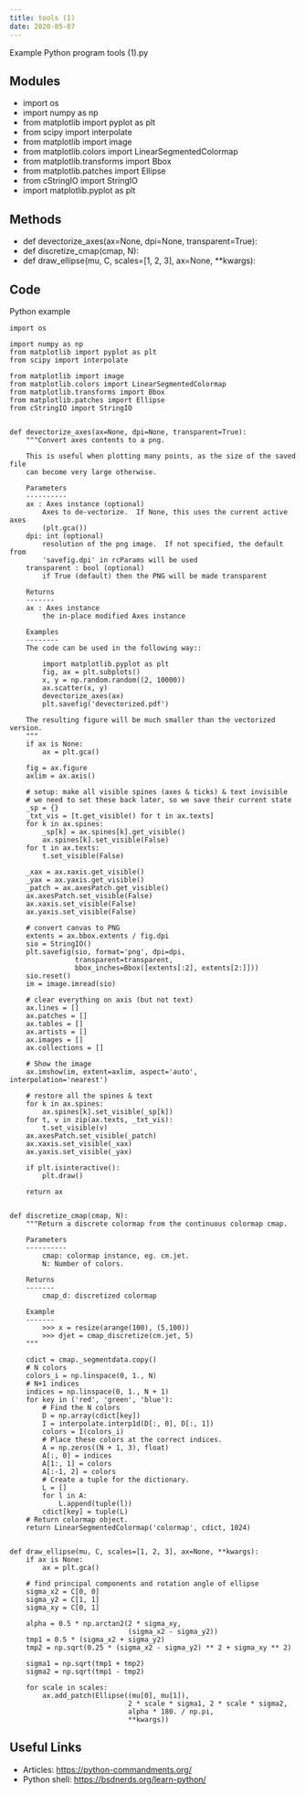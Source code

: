 ```yaml
---
title: tools (1)
date: 2020-05-07
---
```

Example Python program tools (1).py

## Modules

* import os
* import numpy as np
* from matplotlib import pyplot as plt
* from scipy import interpolate
* from matplotlib import image
* from matplotlib.colors import LinearSegmentedColormap
* from matplotlib.transforms import Bbox
* from matplotlib.patches import Ellipse
* from cStringIO import StringIO
* import matplotlib.pyplot as plt

## Methods

* def devectorize_axes(ax=None, dpi=None, transparent=True):
* def discretize_cmap(cmap, N):
* def draw_ellipse(mu, C, scales=[1, 2, 3], ax=None, **kwargs):

## Code

Python example

    import os
    
    import numpy as np
    from matplotlib import pyplot as plt
    from scipy import interpolate
    
    from matplotlib import image
    from matplotlib.colors import LinearSegmentedColormap
    from matplotlib.transforms import Bbox
    from matplotlib.patches import Ellipse
    from cStringIO import StringIO
    
    
    def devectorize_axes(ax=None, dpi=None, transparent=True):
        """Convert axes contents to a png.
    
        This is useful when plotting many points, as the size of the saved file
        can become very large otherwise.
    
        Parameters
        ----------
        ax : Axes instance (optional)
            Axes to de-vectorize.  If None, this uses the current active axes
            (plt.gca())
        dpi: int (optional)
            resolution of the png image.  If not specified, the default from
            'savefig.dpi' in rcParams will be used
        transparent : bool (optional)
            if True (default) then the PNG will be made transparent
    
        Returns
        -------
        ax : Axes instance
            the in-place modified Axes instance
    
        Examples
        --------
        The code can be used in the following way::
    
            import matplotlib.pyplot as plt
            fig, ax = plt.subplots()
            x, y = np.random.random((2, 10000))
            ax.scatter(x, y)
            devectorize_axes(ax)
            plt.savefig('devectorized.pdf')
    
        The resulting figure will be much smaller than the vectorized version.
        """
        if ax is None:
            ax = plt.gca()
    
        fig = ax.figure
        axlim = ax.axis()
    
        # setup: make all visible spines (axes & ticks) & text invisible
        # we need to set these back later, so we save their current state
        _sp = {}
        _txt_vis = [t.get_visible() for t in ax.texts]
        for k in ax.spines:
            _sp[k] = ax.spines[k].get_visible()
            ax.spines[k].set_visible(False)
        for t in ax.texts:
            t.set_visible(False)
    
        _xax = ax.xaxis.get_visible()
        _yax = ax.yaxis.get_visible()
        _patch = ax.axesPatch.get_visible()
        ax.axesPatch.set_visible(False)
        ax.xaxis.set_visible(False)
        ax.yaxis.set_visible(False)
    
        # convert canvas to PNG
        extents = ax.bbox.extents / fig.dpi
        sio = StringIO()
        plt.savefig(sio, format='png', dpi=dpi,
                    transparent=transparent,
                    bbox_inches=Bbox([extents[:2], extents[2:]]))
        sio.reset()
        im = image.imread(sio)
    
        # clear everything on axis (but not text)
        ax.lines = []
        ax.patches = []
        ax.tables = []
        ax.artists = []
        ax.images = []
        ax.collections = []
    
        # Show the image
        ax.imshow(im, extent=axlim, aspect='auto', interpolation='nearest')
    
        # restore all the spines & text
        for k in ax.spines:
            ax.spines[k].set_visible(_sp[k])
        for t, v in zip(ax.texts, _txt_vis):
            t.set_visible(v)
        ax.axesPatch.set_visible(_patch)
        ax.xaxis.set_visible(_xax)
        ax.yaxis.set_visible(_yax)
    
        if plt.isinteractive():
            plt.draw()
    
        return ax
    
    
    def discretize_cmap(cmap, N):
        """Return a discrete colormap from the continuous colormap cmap.
    
        Parameters
        ----------
            cmap: colormap instance, eg. cm.jet.
            N: Number of colors.
    
        Returns
        -------
            cmap_d: discretized colormap
    
        Example
        -------
            >>> x = resize(arange(100), (5,100))
            >>> djet = cmap_discretize(cm.jet, 5)
        """
    
        cdict = cmap._segmentdata.copy()
        # N colors
        colors_i = np.linspace(0, 1., N)
        # N+1 indices
        indices = np.linspace(0, 1., N + 1)
        for key in ('red', 'green', 'blue'):
            # Find the N colors
            D = np.array(cdict[key])
            I = interpolate.interp1d(D[:, 0], D[:, 1])
            colors = I(colors_i)
            # Place these colors at the correct indices.
            A = np.zeros((N + 1, 3), float)
            A[:, 0] = indices
            A[1:, 1] = colors
            A[:-1, 2] = colors
            # Create a tuple for the dictionary.
            L = []
            for l in A:
                L.append(tuple(l))
            cdict[key] = tuple(L)
        # Return colormap object.
        return LinearSegmentedColormap('colormap', cdict, 1024)
    
    
    def draw_ellipse(mu, C, scales=[1, 2, 3], ax=None, **kwargs):
        if ax is None:
            ax = plt.gca()
    
        # find principal components and rotation angle of ellipse
        sigma_x2 = C[0, 0]
        sigma_y2 = C[1, 1]
        sigma_xy = C[0, 1]
    
        alpha = 0.5 * np.arctan2(2 * sigma_xy,
                                 (sigma_x2 - sigma_y2))
        tmp1 = 0.5 * (sigma_x2 + sigma_y2)
        tmp2 = np.sqrt(0.25 * (sigma_x2 - sigma_y2) ** 2 + sigma_xy ** 2)
    
        sigma1 = np.sqrt(tmp1 + tmp2)
        sigma2 = np.sqrt(tmp1 - tmp2)
    
        for scale in scales:
            ax.add_patch(Ellipse((mu[0], mu[1]),
                                 2 * scale * sigma1, 2 * scale * sigma2,
                                 alpha * 180. / np.pi,
                                 **kwargs))

## Useful Links

- Articles: https://python-commandments.org/
- Python shell: https://bsdnerds.org/learn-python/
